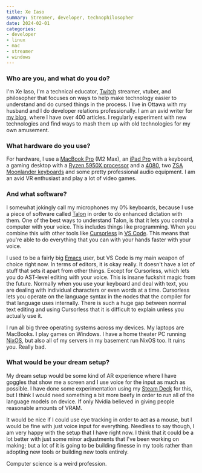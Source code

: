 ```yaml
---
title: Xe Iaso
summary: Streamer, developer, technophilosopher
date: 2024-02-01
categories:
- developer
- linux
- mac
- streamer
- windows
---
```


### Who are you, and what do you do?

I'm Xe Iaso, I'm a technical educator, [Twitch][] streamer, vtuber, and philosopher that focuses on ways to help make technology easier to understand and do cursed things in the process. I live in Ottawa with my husband and I do developer relations professionally. I am an avid writer for [my blog](https://xeiaso.net/ "Xe's website."), where I have over 400 articles. I regularly experiment with new technologies and find ways to mash them up with old technologies for my own amusement.

### What hardware do you use?

For hardware, I use a [MacBook Pro][macbook-pro] (M2 Max), an [iPad Pro][ipad-pro] with a keyboard, a gaming desktop with a [Ryzen 5950X processor][ryzen-9-5950x] and a [4080][geforce-rtx-4080], two [ZSA Moonlander keyboards][moonlander] and some pretty professional audio equipment. I am an avid VR enthusiast and play a lot of video games.

### And what software?

I somewhat jokingly call my microphones my 0% keyboards, because I use a piece of software called [Talon][] in order to do enhanced dictation with them. One of the best ways to understand Talon, is that it lets you control a computer with your voice. This includes things like programming. When you combine this with other tools like [Cursorless][] in [VS Code][visual-studio-code]. This means that you're able to do everything that you can with your hands faster with your voice.

I used to be a fairly big [Emacs][] user, but VS Code is my main weapon of choice right now. In terms of editors, it is okay really. It doesn't have a lot of stuff that sets it apart from other things. Except for Cursorless, which lets you do AST-level editing with your voice. This is insane fuckshit magic from the future. Normally when you use your keyboard and deal with text, you are dealing with individual characters or even words at a time. Cursorless lets you operate on the language syntax in the nodes that the compiler for that language uses internally. There is such a huge gap between normal text editing and using Cursorless that it is difficult to explain unless you actually use it.

I run all big three operating systems across my devices. My laptops are MacBooks. I play games on Windows. I have a home theater PC running [NixOS][], but also all of my servers in my basement run NixOS too. It ruins you. Really bad.

### What would be your dream setup?

My dream setup would be some kind of AR experience where I have goggles that show me a screen and I use voice for the input as much as possible. I have done some experimentation using my [Steam Deck][steam-deck] for this, but I think I would need something a bit more beefy in order to run all of the language models on device. If only Nvidia believed in giving people reasonable amounts of VRAM.

It would be nice if I could use eye tracking in order to act as a mouse, but I would be fine with just voice input for everything. Needless to say though, I am very happy with the setup that I have right now. I think that it could be a lot better with just some minor adjustments that I've been working on making; but a lot of it is going to be building finesse in my tools rather than adopting new tools or building new tools entirely.

Computer science is a weird profession.

[cursorless]: https://www.cursorless.org/ "A VS Code extension for working with Talon to write code with your voice."
[emacs]: http://www.gnu.org/software/emacs/ "An extensible, customizable, free/libre text editor — and more."
[geforce-rtx-4080]: https://www.nvidia.com/en-us/geforce/graphics-cards/40-series/rtx-4080-family/ "A GPU."
[ipad-pro]: https://en.wikipedia.org/wiki/IPad_Pro "An iOS tablet."
[macbook-pro]: https://www.apple.com/macbook-pro/ "A laptop."
[moonlander]: https://www.zsa.io/moonlander/ "An ergonomic mechanical keyboard."
[nixos]: https://nixos.org/ "A Linux distribution."
[ryzen-9-5950x]: https://www.amd.com/en/products/cpu/amd-ryzen-9-5950x "A CPU."
[steam-deck]: https://en.wikipedia.org/wiki/Steam_Deck "A portable gaming machine."
[talon]: https://talonvoice.com/ "Voice-control input software."
[twitch]: http://web.archive.org/web/20230525093711/https://www.twitch.tv/ "A video broadcasting service."
[visual-studio-code]: https://code.visualstudio.com/ "A development IDE."
